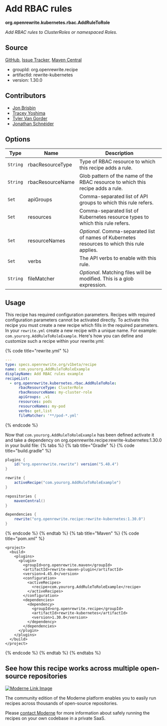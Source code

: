 # Add RBAC rules

**org.openrewrite.kubernetes.rbac.AddRuleToRole**

_Add RBAC rules to ClusterRoles or namespaced Roles._

## Source

[GitHub](https://github.com/openrewrite/rewrite-kubernetes/blob/main/src/main/java/org/openrewrite/kubernetes/rbac/AddRuleToRole.java), [Issue Tracker](https://github.com/openrewrite/rewrite-kubernetes/issues), [Maven Central](https://central.sonatype.com/artifact/org.openrewrite.recipe/rewrite-kubernetes/1.30.0/jar)

* groupId: org.openrewrite.recipe
* artifactId: rewrite-kubernetes
* version: 1.30.0

## Contributors
* [Jon Brisbin](jon@jbrisbin.com)
* [Tracey Yoshima](tracey.yoshima@gmail.com)
* [Tyler Van Gorder](1878529+tkvangorder@users.noreply.github.com)
* [Jonathan Schnéider](jkschneider@gmail.com)

## Options

| Type | Name | Description |
| -- | -- | -- |
| `String` | rbacResourceType | Type of RBAC resource to which this recipe adds a rule. |
| `String` | rbacResourceName | Glob pattern of the name of the RBAC resource to which this recipe adds a rule. |
| `Set` | apiGroups | Comma-separated list of API groups to which this rule refers. |
| `Set` | resources | Comma-separated list of Kubernetes resource types to which this rule refers. |
| `Set` | resourceNames | *Optional*. Comma-separated list of names of Kubernetes resources to which this rule applies. |
| `Set` | verbs | The API verbs to enable with this rule. |
| `String` | fileMatcher | *Optional*. Matching files will be modified. This is a glob expression. |


## Usage

This recipe has required configuration parameters. Recipes with required configuration parameters cannot be activated directly. To activate this recipe you must create a new recipe which fills in the required parameters. In your `rewrite.yml` create a new recipe with a unique name. For example: `com.yourorg.AddRuleToRoleExample`.
Here's how you can define and customize such a recipe within your rewrite.yml:

{% code title="rewrite.yml" %}
```yaml
---
type: specs.openrewrite.org/v1beta/recipe
name: com.yourorg.AddRuleToRoleExample
displayName: Add RBAC rules example
recipeList:
  - org.openrewrite.kubernetes.rbac.AddRuleToRole:
      rbacResourceType: ClusterRole
      rbacResourceName: my-cluster-role
      apiGroups: ,v1
      resources: pods
      resourceNames: my-pod
      verbs: get,list
      fileMatcher: '**/pod-*.yml'
```
{% endcode %}

Now that `com.yourorg.AddRuleToRoleExample` has been defined activate it and take a dependency on org.openrewrite.recipe:rewrite-kubernetes:1.30.0 in your build file:
{% tabs %}
{% tab title="Gradle" %}
{% code title="build.gradle" %}
```groovy
plugins {
    id("org.openrewrite.rewrite") version("5.40.4")
}

rewrite {
    activeRecipe("com.yourorg.AddRuleToRoleExample")
}

repositories {
    mavenCentral()
}

dependencies {
    rewrite("org.openrewrite.recipe:rewrite-kubernetes:1.30.0")
}
```
{% endcode %}
{% endtab %}
{% tab title="Maven" %}
{% code title="pom.xml" %}
```markup
<project>
  <build>
    <plugins>
      <plugin>
        <groupId>org.openrewrite.maven</groupId>
        <artifactId>rewrite-maven-plugin</artifactId>
        <version>4.45.0</version>
        <configuration>
          <activeRecipes>
            <recipe>com.yourorg.AddRuleToRoleExample</recipe>
          </activeRecipes>
        </configuration>
        <dependencies>
          <dependency>
            <groupId>org.openrewrite.recipe</groupId>
            <artifactId>rewrite-kubernetes</artifactId>
            <version>1.30.0</version>
          </dependency>
        </dependencies>
      </plugin>
    </plugins>
  </build>
</project>
```
{% endcode %}
{% endtab %}
{% endtabs %}

## See how this recipe works across multiple open-source repositories

[![Moderne Link Image](/.gitbook/assets/ModerneRecipeButton.png)](https://public.moderne.io/recipes/org.openrewrite.kubernetes.rbac.AddRuleToRole)

The community edition of the Moderne platform enables you to easily run recipes across thousands of open-source repositories.

Please [contact Moderne](https://moderne.io/product) for more information about safely running the recipes on your own codebase in a private SaaS.
